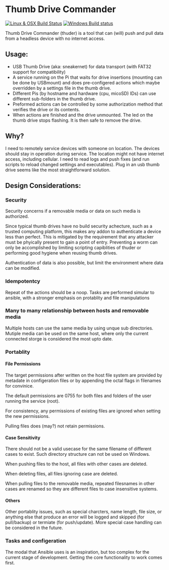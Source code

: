 # Thumb Drive Commander 

[![Linux & OSX Build Status](https://travis-ci.org/xiegeo/thuder.svg?branch=master)](https://travis-ci.org/xiegeo/thuder)
[![Windows Build status](https://ci.appveyor.com/api/projects/status/bunpw2d87nm0vks5?svg=true)](https://ci.appveyor.com/project/xiegeo/thuder)



Thumb Drive Commander (thuder) is a tool that can (will) push and pull data from a headless device with no internet access. 

## Usage:

- USB Thumb Drive (aka: sneakernet) for data transport (with FAT32 support for compatibility)
- A service running on the Pi that waits for drive insertions (mounting can be done by USBmount) and does pre-configered actions which maybe overridden by a settings file in the thumb drive.
- Different Pis (by hostname and hardware (cpu, micoSD) IDs) can use different sub-folders in the thumb drive.
- Preformed actions can be controlled by some authorization method that verifies the drive or its contents.
- When actions are finished and the drive unmounted. The led on the thumb drive stops flashing. It is then safe to remove the drive.

## Why?

I need to remotely service devices with someone on location. The devices should stay in operation during service. The location might not have internet access, including cellular. I need to read logs and push fixes (and run scripts to reload changed settings and executables). Plug in an usb thumb drive seems like the most straightforward solution.


## Design Considerations:

### Security 

Security concerns if a removable media or data on such media is authorized. 

Since typical thumb drives have no build security achecture, such as a trusted computing platform, this makes any addon to authenticate a device less than perfect. This is mitigated by the requirement that any attacker must be phyically present to gain a point of entry. Preventing a worm can only be accomplished by limiting scripting capiblities of thuder or performing good hygiene when reusing thumb drives.

Authentication of data is also possible, but limit the environment where data can be modified.

### Idempotentcy

Repeat of the actions should be a noop. Tasks are performed simular to ansible, with a stronger emphasis on protablity and file manipulations 

### Many to many relationship between hosts and removable media

Multiple hosts can use the same media by using unque sub directories. Mutiple media can be used on the same host, where only the current connected storge is considered the most upto date. 

### Portablity

#### File Permissions

The target permissions after written on the host file system are provided by metadate in configeration files or by appending the octal flags in filenames for convinice.

The default permissions are 0755 for both files and folders of the user running the service (root).

For consistency, any permissions of existing files are ignored when setting the new permissions.

Pulling files does (may?) not retain permissions.

#### Case Sensitivity

There should not be a valid usecase for the same filename of different cases to exist. Such directory structure can not be used on Windows.

When pushing files to the host, all files with other cases are deleted.

When deleting files, all files ignoring case are deleted.

When pulling files to the removable media, repeated filesnames in other cases are renamed so they are different files to case insensitive systems. 

#### Others

Other portablity issues, such as special charcters, name length, file size, or anything else that produce an error will be logged and skipped (for pull/backup) or termiate (for push/update). More special case handling can be considered in the future. 

### Tasks and configeration

The modal that Ansible uses is an inspiration, but too complex for the current stage of development. Getting the core functionality to work comes first.